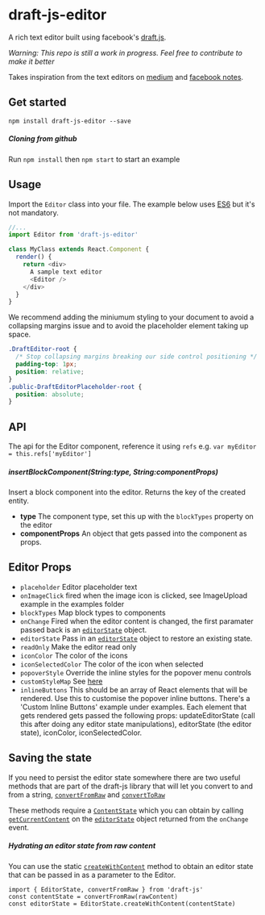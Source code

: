 # draft-js-editor
A rich text editor built using facebook's [draft.js](https://facebook.github.io/draft-js/). 

*Warning: This repo is still a work in progress. Feel free to contribute to make it better*

Takes inspiration from the text editors on [medium](http://medium.com) and 
[facebook notes](https://www.facebook.com/notes/).

## Get started
`npm install draft-js-editor --save`

##### Cloning from github
Run `npm install` then `npm start` to start an example

## Usage

Import the `Editor` class into your file. The example below uses [ES6](https://babeljs.io/) but it's not mandatory.

```javascript
//...
import Editor from 'draft-js-editor'

class MyClass extends React.Component {
  render() {
    return <div>
      A sample text editor
      <Editor />
    </div>
  }
}
```

We recommend adding the miniumum styling to your document to avoid a collapsing
margins issue and to avoid the placeholder element taking up space.

```css
.DraftEditor-root {
  /* Stop collapsing margins breaking our side control positioning */
  padding-top: 1px;
  position: relative;
}
.public-DraftEditorPlaceholder-root {
  position: absolute;
}
```

## API 

The api for the Editor component, reference it using `refs` 
e.g. `var myEditor = this.refs['myEditor']`

##### insertBlockComponent(String:type, String:componentProps)

Insert a block component into the editor. Returns
the key of the created entity.

  - **type** The component type, set this up with the `blockTypes` property on
    the editor 
  - **componentProps** An object that gets passed into the component as props.


## Editor Props

  - `placeholder` Editor placeholder text
  - `onImageClick` fired when the image icon is clicked, see ImageUpload example
    in the examples folder
  - `blockTypes` Map block types to components
  - `onChange` Fired when the editor content is changed, the first paramater passed back is an [`editorState`](https://facebook.github.io/draft-js/docs/api-reference-editor-state.html) object.
  - `editorState` Pass in an [`editorState`](https://facebook.github.io/draft-js/docs/api-reference-editor-state.html) object to restore an existing state. 
  - `readOnly` Make the editor read only
  - `iconColor` The color of the icons
  - `iconSelectedColor` The color of the icon when selected
  - `popoverStyle` Override the inline styles for the popover menu controls
  - `customStyleMap` See [here](https://facebook.github.io/draft-js/docs/advanced-topics-inline-styles.html#mapping-a-style-string-to-css)
  - `inlineButtons` This should be an array of React elements that will be rendered. Use this to customise the popover inline buttons. There's a 'Custom Inline Buttons' example under examples. Each element that gets rendered gets passed the following props: updateEditorState (call this after doing any editor state manipulations), editorState (the editor state), iconColor, iconSelectedColor.

## Saving the state

If you need to persist the editor state somewhere there are two useful methods that are part of the draft-js library that will let you convert to and from a string, [`convertFromRaw`](https://facebook.github.io/draft-js/docs/api-reference-data-conversion.html#convertfromraw) and [`convertToRaw`](https://facebook.github.io/draft-js/docs/api-reference-data-conversion.html#converttoraw)

These methods require a [`ContentState`](https://facebook.github.io/draft-js/docs/api-reference-content-state.html) which you can obtain by calling [`getCurrentContent`](https://facebook.github.io/draft-js/docs/api-reference-editor-state.html#getcurrentcontent) on the [`editorState`](https://facebook.github.io/draft-js/docs/api-reference-editor-state.html) object returned from the `onChange` event.

##### Hydrating an editor state from raw content

You can use the static [`createWithContent`](https://facebook.github.io/draft-js/docs/api-reference-editor-state.html#createwithcontent) method to obtain an editor state that can be passed in as a parameter to the Editor.

```
import { EditorState, convertFromRaw } from 'draft-js'
const contentState = convertFromRaw(rawContent)
const editorState = EditorState.createWithContent(contentState)
```



